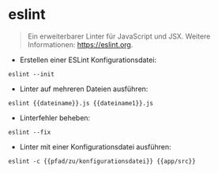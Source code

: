 # eslint

> Ein erweiterbarer Linter für JavaScript und JSX.
> Weitere Informationen: <https://eslint.org>.

- Erstellen einer ESLint Konfigurationsdatei:

`eslint --init`

- Linter auf mehreren Dateien ausführen:

`eslint {{dateiname}}.js {{dateiname1}}.js`

- Linterfehler beheben:

`eslint --fix`

- Linter mit einer Konfigurationsdatei ausführen:

`eslint -c {{pfad/zu/konfigurationsdatei}} {{app/src}}`
